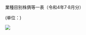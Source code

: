 業種目别株俩等一表（令和4年7·8月分）

(单位：)

![](https://www.nta.go.jp/tmp/1d2b5b6b-1a10-4bb9-875f-39631a958028/images/c4ff89587729134e5cd32ee7eaa35e27371b06202fe3de5c0f11c7112bc594d4.jpg)
